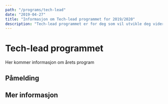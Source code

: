 ```yaml
---
path: "/programs/tech-lead"
date: "2019-04-27"
title: "Informasjon om Tech-lead programmet for 2019/2020"
description: "Tech-lead programmet er for deg som vil utvikle deg videre som tech-lead og arkitekt på et utviklingsteam"
---
```


# Tech-lead programmet

Her kommer informasjon om årets program

## Påmelding

## Mer informasjon
